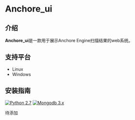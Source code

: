 # Anchore_ui

## 介绍

**Anchore_ui**是一款用于展示Anchore Engine扫描结果的web系统。

## 支持平台

* Linux
* Windows

## 安装指南

[![Python 2.7](https://img.shields.io/badge/python-2.7-yellow.svg)](https://www.python.org/) 
[![Mongodb 3.x](https://img.shields.io/badge/mongodb-3.x-red.svg)](https://www.mongodb.com/download-center?jmp=nav)

待添加